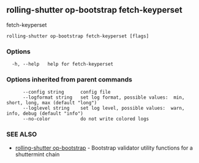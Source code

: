 ## rolling-shutter op-bootstrap fetch-keyperset

fetch-keyperset

```
rolling-shutter op-bootstrap fetch-keyperset [flags]
```

### Options

```
  -h, --help   help for fetch-keyperset
```

### Options inherited from parent commands

```
      --config string      config file
      --logformat string   set log format, possible values:  min, short, long, max (default "long")
      --loglevel string    set log level, possible values:  warn, info, debug (default "info")
      --no-color           do not write colored logs
```

### SEE ALSO

* [rolling-shutter op-bootstrap](rolling-shutter_op-bootstrap.md)	 - Bootstrap validator utility functions for a shuttermint chain

